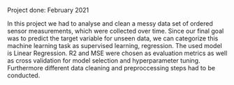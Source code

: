 Project done: February 2021

In this project we had to analyse and clean a messy data set of ordered sensor measurements, which were collected over time. Since our final goal was to predict the target variable for unseen data, we can categorize this machine learning task as supervised learning, regression. The used model is Linear Regression. R2 and MSE were chosen as evaluation metrics as well as cross validation for model selection and hyperparameter tuning. Furthermore different data cleaning and preproccessing steps had to be conducted.
